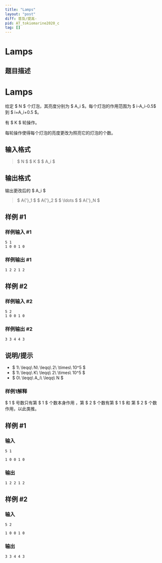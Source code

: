 ```yaml
---
title: "Lamps"
layout: "post"
diff: 普及/提高-
pid: AT_tokiomarine2020_c
tag: []
---
```


# Lamps

## 题目描述

# Lamps


[problemUrl]: https://atcoder.jp/contests/tokiomarine2020/tasks/tokiomarine2020_c

给定 $ N $ 个灯泡，其亮度分别为 $ A_i $。每个灯泡的作用范围为 $ i-A_i-0.5$ 到 $ i+A_i+0.5 $。

有 $ K $ 轮操作。

每轮操作使得每个灯泡的亮度更改为照亮它的灯泡的个数。

## 输入格式

> $ N $ 
> $ K $ 
> $ A_i $

## 输出格式

输出更改后的 $ A_i $ 

> $ A{'}_1 $ $ A{'}_2 $ $ \ldots $ $ A{'}_N $

## 样例 #1

### 样例输入 #1

```
5 1
1 0 0 1 0
```

### 样例输出 #1

```
1 2 2 1 2
```

## 样例 #2

### 样例输入 #2

```
5 2
1 0 0 1 0
```

### 样例输出 #2

```
3 3 4 4 3
```

## 说明/提示

- $ 1\ \leqq\ N\ \leqq\ 2\ \times\ 10^5 $
- $ 1\ \leqq\ K\ \leqq\ 2\ \times\ 10^5 $
- $ 0\ \leqq\ A_i\ \leqq\ N $

### 样例1解释 

$ 1 $ 号数只有第 $ 1 $ 个数本身作用 ，第 $ 2 $ 个数有第 $ 1 $ 和 第 $ 2 $ 个数作用，以此类推。

## 样例 #1

### 输入

```
5 1
1 0 0 1 0
```

### 输出

```
1 2 2 1 2
```

## 样例 #2

### 输入

```
5 2
1 0 0 1 0
```

### 输出

```
3 3 4 4 3
```

